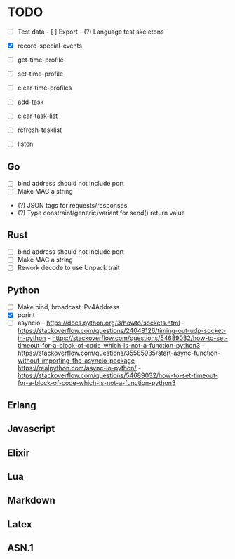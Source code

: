 # TODO

- [ ] Test data
      - [ ] Export
      - (?) Language test skeletons

- [x] record-special-events
- [ ] get-time-profile
- [ ] set-time-profile
- [ ] clear-time-profiles
- [ ] add-task
- [ ] clear-task-list
- [ ] refresh-tasklist
- [ ] listen

## Go
- [ ] bind address should not include port
- [ ] Make MAC a string
- (?) JSON tags for requests/responses
- (?) Type constraint/generic/variant for send() return value

## Rust
- [ ] bind address should not include port
- [ ] Make MAC a string
- [ ] Rework decode to use Unpack trait

## Python
- [ ] Make bind, broadcast IPv4Address
- [x] pprint
- [ ] asyncio
      - https://docs.python.org/3/howto/sockets.html
      - https://stackoverflow.com/questions/24048126/timing-out-udp-socket-in-python
      - https://stackoverflow.com/questions/54689032/how-to-set-timeout-for-a-block-of-code-which-is-not-a-function-python3
      - https://stackoverflow.com/questions/35585935/start-async-function-without-importing-the-asyncio-package
      - https://realpython.com/async-io-python/
      - https://stackoverflow.com/questions/54689032/how-to-set-timeout-for-a-block-of-code-which-is-not-a-function-python3

## Erlang

## Javascript

## Elixir

## Lua

## Markdown

## Latex

## ASN.1


